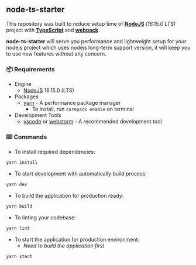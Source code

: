 ## node-ts-starter
This repository was built to reduce setup time of **[NodeJS](https://nodejs.org/en/)** *(16.15.0 LTS)* project
with **[TypeScript](https://www.typescriptlang.org/)** and **[webpack](https://webpack.js.org/)**.

**node-ts-starter** will serve you performance and lightweight setup for your nodejs project
which uses nodejs long-term support version, it will keep you to use new features without any concern.

### 📦 Requirements

- Engine
  - [NodeJS](https://nodejs.org/) 16.15.0 (LTS)
- Packages
  - [yarn](https://yarnpkg.com/) - A performance package manager
    - To install, run `corepack enable` on terminal
- Development Tools
  - [vscode](https://code.visualstudio.com/) or [webstorm](https://www.jetbrains.com/webstorm/) - A recommended development tool 

### ⌨️ Commands

- To install required dependencies:
```bash
yarn install
```

- To start development with automatically build process:  
```bash
yarn dev
```

- To build the application for production ready:
```bash
yarn build
```

- To linting your codebase:
```bash
yarn lint
```

- To start the application for production environment:
  - *Need to build the application first*

```bash
yarn start
```
